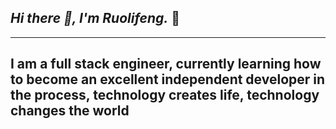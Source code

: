 ## <em>Hi there 👋, I'm Ruolifeng.</em>  👋

---
I am a full stack engineer, currently learning how to become an excellent independent developer in the process, technology creates life, technology changes the world
---


